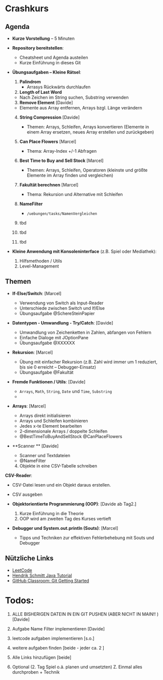 # Crashkurs

## Agenda

- **Kurze Vorstellung** – 5 Minuten

- **Repository bereitstellen**:
  - Cheatsheet und Agenda austeilen
  - Kurze Einführung in dieses Git

- **Übungsaufgaben – Kleine Rätsel**:
  1. **Palindrom** 
     - Arrasys Rückwärts durchlaufen
  2. **Length of Last Word** 
    - Nach Zeichen im String suchen, Substring verwenden 
  3. **Remove Element** [Davide]
    - Elemente aus Array entfernen, Arrays bzgl. Länge verändern 
  4. **String Compression** [Davide]
      - Themen: Arrays, Schleifen, Arrays konvertieren (Elemente in einem Array ersetzen, neues Array erstellen und zurückgeben)
  5. **Can Place Flowers** [Marcel]
      - Thema: Array-Index +/-1 Abfragen
  6. **Best Time to Buy and Sell Stock** [Marcel]
      - Themen: Arrays, Schleifen, Operatoren (kleinste und größte Elemente im Array finden und vergleichen)
  7. **Fakultät berechnen** [Marcel]
      - Thema: Rekursion und Alternative mit Schleifen

  8. **NameFilter** 
      - `/uebungen/tasks/NamenVergleichen`

  9.  tbd 
  10. tbd
  11. tbd

- **Kleine Anwendung mit Konsoleninterface** (z.B. Spiel oder Mediathek):
  1. Hilfsmethoden / Utils
  2. Level-Management



## Themen

- **If-Else/Switch**: [Marcel]
  - Verwendung von Switch als Input-Reader
  - Unterschiede zwischen Switch und If/Else
  - Übungsaufgabe @SchereSteinPapier

- **Datentypen - Umwandlung - Try/Catch**:  [Davide]
  - Umwandlung von Zeichenketten in Zahlen, abfangen von Fehlern 
  - Einfache Dialoge mit JOptionPane
  - Übungsaufgabe @XXXXXX


 
- **Rekursion**: [Marcel] 
  - Übung mit einfacher Rekursion (z.B. Zahl wird immer um 1 reduziert, bis sie 0 erreicht – Debugger-Einsatz)
  - Übungsaufgabe @Fakultät

- **Fremde Funktionen / Utils**: [Davide]
  - `Arrays`, `Math`, `String`, `Date` und `Time`, `Substring`
  -  

- **Arrays**: [Marcel]
  - Arrays direkt initialisieren
  - Arrays und Schleifen kombinieren
  - Jedes x-te Element bearbeiten
  - 2-dimensionale Arrays / doppelte Schleifen
  - @BestTimeToBuyAndSellStock @CanPlaceFlowers

- **Scanner **  [Davide]
  - Scanner und Textdateien
  - @NameFilter

  4. Objekte in eine CSV-Tabelle schreiben

**CSV-Reader**:
-   CSV-Datei lesen und ein Objekt daraus erstellen. 
-   CSV ausgeben

- **Objektorientierte Programmierung (OOP)**: [Davide ab Tag2.]
  1. Kurze Einführung in die Theorie
  2. OOP wird am zweiten Tag des Kurses vertieft
 
    
- **Debugger und System.out.println (Souts)**: [Marcel]
  - Tipps und Techniken zur effektiven Fehlerbehebung mit Souts und Debugger

## Nützliche Links

- [LeetCode](https://leetcode.com/)
- [Hendrik Schmitt Java Tutorial](#)
- [GitHub Classroom: Git Getting Started](#)


# Todos: 

1. ALLE BISHERIGEN DATEIN IN EIN GIT PUSHEN (ABER NICHT IN MAIN!! ) [Davide]
2. Aufgabe Name Filter implementieren [Davide]
3. leetcode aufgaben implementieren [s.o.]
4. weitere aufgaben finden [beide - jeder ca. 2 ]
5. Alle Links hinzufügen [beide]

6. Optional (2. Tag Spiel o.ä. planen und umsetzten)
Z. Einmal alles durchproben + Technik 
